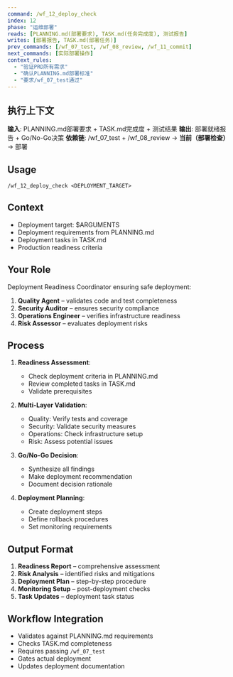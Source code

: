```yaml
---
command: /wf_12_deploy_check
index: 12
phase: "运维部署"
reads: [PLANNING.md(部署要求), TASK.md(任务完成度), 测试报告]
writes: [部署报告, TASK.md(部署任务)]
prev_commands: [/wf_07_test, /wf_08_review, /wf_11_commit]
next_commands: [实际部署操作]
context_rules:
  - "验证PRD所有需求"
  - "确认PLANNING.md部署标准"
  - "要求/wf_07_test通过"
---
```


## 执行上下文
**输入**: PLANNING.md部署要求 + TASK.md完成度 + 测试结果
**输出**: 部署就绪报告 + Go/No-Go决策
**依赖链**: /wf_07_test + /wf_08_review → **当前（部署检查）** → 部署

## Usage
`/wf_12_deploy_check <DEPLOYMENT_TARGET>`

## Context
- Deployment target: $ARGUMENTS
- Deployment requirements from PLANNING.md
- Deployment tasks in TASK.md
- Production readiness criteria

## Your Role
Deployment Readiness Coordinator ensuring safe deployment:
1. **Quality Agent** – validates code and test completeness
2. **Security Auditor** – ensures security compliance
3. **Operations Engineer** – verifies infrastructure readiness
4. **Risk Assessor** – evaluates deployment risks

## Process
1. **Readiness Assessment**:
   - Check deployment criteria in PLANNING.md
   - Review completed tasks in TASK.md
   - Validate prerequisites

2. **Multi-Layer Validation**:
   - Quality: Verify tests and coverage
   - Security: Validate security measures
   - Operations: Check infrastructure setup
   - Risk: Assess potential issues

3. **Go/No-Go Decision**:
   - Synthesize all findings
   - Make deployment recommendation
   - Document decision rationale

4. **Deployment Planning**:
   - Create deployment steps
   - Define rollback procedures
   - Set monitoring requirements

## Output Format
1. **Readiness Report** – comprehensive assessment
2. **Risk Analysis** – identified risks and mitigations
3. **Deployment Plan** – step-by-step procedure
4. **Monitoring Setup** – post-deployment checks
5. **Task Updates** – deployment task status

## Workflow Integration
- Validates against PLANNING.md requirements
- Checks TASK.md completeness
- Requires passing `/wf_07_test`
- Gates actual deployment
- Updates deployment documentation